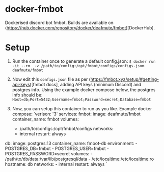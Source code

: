 # docker-fmbot
Dockerised discord bot fmbot. 
Builds are available on (https://hub.docker.com/repository/docker/deafmute/fmbot)[DockerHub]. 

# Setup 
1. Run the container once to generate a default config.json: 
  `$ docker run -it --rm  -v /path/to/config:/opt/fmbot/configs/configs.json deafmute/fmbot`

2. Now edit this `configs.json` file as per (https://fmbot.xyz/setup/#getting-api-keys)[fmbot docs], adding API keys (minimum Discord) and postgres info.
   Using the example docker compose below, the postgres info should be: `Host=db;Port=5432;Username=fmbot;Password=secret;Database=fmbot`

3. Now, you can setup this container to run as you like. Example docker compose: 
`verison: '3'
services:
  fmbot: 
    image: deafmute/fmbot 
    container_name: fmbot
    volumes:
      - /path/to/configs:/opt/fmbot/configs 
    networks: 
      - internal 
    restart: always 

  db:
    image: postgres:13
    container_name: fmbot-db
    environment:
      - POSTGRES_DB=fmbot 
      - POSTGRES_USER=fmbot 
      - POSTGRES_PASSWORD=secret
    volumes:
      - /path/to/db/data:/var/lib/postgresql/data
      - /etc/localtime:/etc/localtime:ro
    hostname: db
    networks:
      - internal
    restart: always ` 





